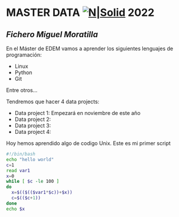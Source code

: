 # MASTER DATA  [![N|Solid](https://edem.eu/wp-content/plugins/edem-shortcodes/public/img/logo-Edem.png)](/https://edem.eu/en/)   2022

## _Fichero Miguel Moratilla_

En el Máster de EDEM vamos a aprender los siguientes lenguajes de programación:

- Linux
- Python
- Git

Entre otros...

Tendremos que hacer 4 data projects:

- Data project 1: Empezará en noviembre de este año
- Data project 2:
- Data project 3:
- Data project 4:

Hoy hemos aprendido algo de codigo Unix. Este es mi primer script

```sh
#!/bin/bash
echo "hello world"
c=1
read var1
x=0
while [ $c -le 100 ]
do
  x=$(($(($var1*$c))+$x))
  c=$(($c+1))
done
echo $x
```


